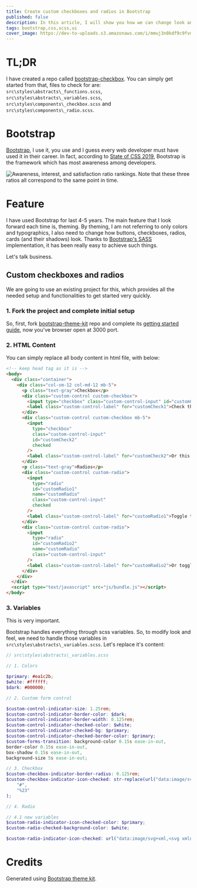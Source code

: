 ```yaml
---
title: Create custom checkboxes and radios in Bootstrap
published: false
description: In this article, I will show you how we can change look and feel of checkboxes and radio buttons very easily using SCSS variables and functions.
tags: bootstrap,css,scss,ui
cover_image: https://dev-to-uploads.s3.amazonaws.com/i/mmuj3n0kdf9c9fvmes8o.png
---
```


# TL;DR

I have created a repo called [bootstrap-checkbox](https://github.com/shhdharmen/bootstrap-checkbox). You can simply get started from that, files to check for are: `src\styles\abstracts\_functions.scss`, `src\styles\abstracts\_variables.scss`, `src\styles\components\_checkbox.scss` and `src\styles\components\_radio.scss`.

# Bootstrap

[Bootstrap](https://getbootstrap.com/), I use it, you use and I guess every web developer must have used it in their career. In fact, according to [State of CSS 2019](https://2019.stateofcss.com/), Bootstrap is the framework which has most awareness among developers.

![Awareness, interest, and satisfaction ratio rankings. Note that these three ratios all correspond to the same point in time.](https://2019.stateofcss.com/images/captures/technologies_css-frameworks_tools-section-overview.png)

# Feature

I have used Bootstrap for last 4-5 years. The main feature that I look forward each time is, theming. By theming, I am not referring to only colors and typographics, I also need to change how buttons, checkboxes, radios, cards (and their shadows) look. Thanks to [Bootstrap's SASS](https://getbootstrap.com/docs/4.4/getting-started/theming/#sass) implementation, it has been really easy to achieve such things.

Let's talk business.

## Custom checkboxes and radios

We are going to use an existing project for this, which provides all the needed setup and functionalities to get started very quickly.

### 1. Fork the project and complete initial setup

So, first, fork [bootstrap-theme-kit](https://github.com/shhdharmen/bootstrap-theme-kit) repo and complete its [getting started guide](https://github.com/shhdharmen/bootstrap-theme-kit#-getting-started), now you've browser open at 3000 port.

### 2. HTML Content

You can simply replace all body content in html file, with below:

```html
<!-- keep head tag as it is -->
<body>
  <div class="container">
    <div class="col-sm-12 col-md-12 mb-5">
      <p class="text-gray">Checkbox</p>
      <div class="custom-control custom-checkbox">
        <input type="checkbox" class="custom-control-input" id="customCheck1" />
        <label class="custom-control-label" for="customCheck1">Check this custom checkbox</label>
      </div>
      <div class="custom-control custom-checkbox mb-5">
        <input
          type="checkbox"
          class="custom-control-input"
          id="customCheck2"
          checked
        />
        <label class="custom-control-label" for="customCheck2">Or this one</label>
      </div>
      <p class="text-gray">Radios</p>
      <div class="custom-control custom-radio">
        <input
          type="radio"
          id="customRadio1"
          name="customRadio"
          class="custom-control-input"
          checked
        />
        <label class="custom-control-label" for="customRadio1">Toggle this custom radio</label>
      </div>
      <div class="custom-control custom-radio">
        <input
          type="radio"
          id="customRadio2"
          name="customRadio"
          class="custom-control-input"
        />
        <label class="custom-control-label" for="customRadio2">Or toggle this other custom radio</label>
      </div>
    </div>
  </div>
  <script type="text/javascript" src="js/bundle.js"></script>
</body>
```

### 3. Variables

This is very important.

Bootstrap handles everything through scss variables. So, to modify look and feel, we need to handle those variables in `src\styles\abstracts\_variables.scss`. Let's replace it's content:

```scss
// src\styles\abstracts\_variables.scss

// 1. Colors

$primary: #ea1c2b;
$white: #ffffff;
$dark: #000000;

// 2. Custom form control

$custom-control-indicator-size: 1.25rem;
$custom-control-indicator-border-color: $dark;
$custom-control-indicator-border-width: 0.125rem;
$custom-control-indicator-checked-color: $white;
$custom-control-indicator-checked-bg: $primary;
$custom-control-indicator-checked-border-color: $primary;
$custom-forms-transition: background-color 0.15s ease-in-out,
border-color 0.15s ease-in-out,
box-shadow 0.15s ease-in-out,
background-size 5s ease-in-out;

// 3. Checkbox
$custom-checkbox-indicator-border-radius: 0.125rem;
$custom-checkbox-indicator-icon-checked: str-replace(url("data:image/svg+xml,%3csvg xmlns='http://www.w3.org/2000/svg' viewBox='0 0 24 24' %3e%3cpath fill='#{$custom-control-indicator-checked-color}' d='M21,7L9,19L3.5,13.5L4.91,12.09L9,16.17L19.59,5.59L21,7Z'/%3e%3c/svg%3e"),
    "#",
    "%23"
);

// 4. Radio

// 4.1 new variables
$custom-radio-indicator-icon-checked-color: $primary;
$custom-radio-checked-background-color: $white;

$custom-radio-indicator-icon-checked: url("data:image/svg+xml,<svg xmlns='http://www.w3.org/2000/svg' width='12' height='12' viewBox='-4 -4 8 8'><circle r='3' fill='#{$custom-radio-indicator-icon-checked-color}'/></svg>");
```

# Credits

Generated using [Bootstrap theme kit](https://shhdharmen.github.io/bootstrap-theme-kit/).
